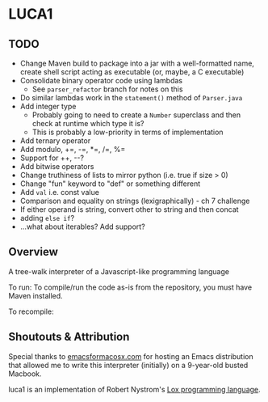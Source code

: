 # LUCA1

## TODO
- Change Maven build to package into a jar with a well-formatted name, create shell script acting as executable (or, maybe, a C executable)
- Consolidate binary operator code using lambdas
  - See `parser_refactor` branch for notes on this
- Do similar lambdas work in the `statement()` method of `Parser.java`
- Add integer type
  - Probably going to need to create a `Number` superclass and then check at runtime which type it is?
  - This is probably a low-priority in terms of implementation
- Add ternary operator
- Add modulo, +=, -=, *=, /=, %=
- Support for ++, --? 
- Add bitwise operators
- Change truthiness of lists to mirror python (i.e. true if size > 0)
- Change "fun" keyword to "def" or something different
- Add `val` i.e. const value
- Comparison and equality on strings (lexigraphically) - ch 7 challenge
- If either operand is string, convert other to string and then concat
- adding `else if`?
- ...what about iterables? Add support?

## Overview
A tree-walk interpreter of a Javascript-like programming language

To run:
To compile/run the code as-is from the repository, you must have Maven installed. 


To recompile:

## Shoutouts & Attribution
Special thanks to [emacsformacosx.com](https://emacsformacosx.com/) for hosting an Emacs distribution
that allowed me to write this interpreter (initially) on a 9-year-old busted Macbook.

luca1 is an implementation of Robert Nystrom's [Lox programming language](https://www.craftinginterpreters.com).




